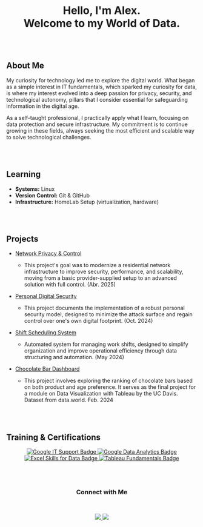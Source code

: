 <div align="center">
  <h1>Hello, I'm Alex.<br>Welcome to my World of Data.</h1>
</div>

<br><br>

## About Me

My curiosity for technology led me to explore the digital world. What began as a simple interest in IT fundamentals, which sparked my curiosity for data, is where my interest evolved into a deep passion for privacy, security, and technological autonomy, pillars that I consider essential for safeguarding information in the digital age.

As a self-taught professional, I practically apply what I learn, focusing on data protection and secure infrastructure. My commitment is to continue growing in these fields, always seeking the most efficient and scalable way to solve technological challenges.

<br><br>

## Learning

- **Systems:** Linux
- **Version Control:** Git & GitHub
- **Infrastructure:** HomeLab Setup (virtualization, hardware)

<br><br>

## Projects

- [Network Privacy & Control](https://github.com/AlxStoica/Secure-Residential-Network-Architecture)
  - This project's goal was to modernize a residential network infrastructure to improve security, performance, and scalability, moving from a basic provider-supplied setup to an advanced solution with full control. (Abr. 2025)

- [Personal Digital Security](https://github.com/AlxStoica/Personal-Digital-Security)
  - This project documents the implementation of a robust personal security model, designed to minimize the attack surface and regain control over one's own digital footprint. (Oct. 2024)

- [Shift Scheduling System](https://github.com/Daxst/Shift-Scheduling-System)
  - Automated system for managing work shifts, designed to simplify organization and improve operational efficiency through data structuring and automation. (May 2024)
 
- [Chocolate Bar Dashboard](https://github.com/Daxst/Chocolate-Bar-Dashboard)
  - This project involves exploring the ranking of chocolate bars based on both product and age preference. It serves as the final project for a module on Data Visualization with Tableau by the UC Davis. Dataset from data.world. Feb. 2024 

<br><br>

## Training & Certifications

<div align="center">
  <a href="https://www.coursera.org/account/accomplishments/specialization/ZDVH4RFWRVB6" target="_blank">
    <img src="https://img.shields.io/badge/Google%20IT%20Support-4285F4?style=flat-square" alt="Google IT Support Badge">
  </a>
  <a href="https://coursera.org/share/273d71856651a38cf257f11c2494ecde" target="_blank">
    <img src="https://img.shields.io/badge/Google%20Data%20Analytics-4285F4?style=flat-square" alt="Google Data Analytics Badge">
  </a>
  <a href="https://coursera.org/share/5d449590e3504e08f93add34861e6158" target="_blank">
    <img src="https://img.shields.io/badge/Excel%20Skills%20for%20Data-4285F4?style=flat-square" alt="Excel Skills for Data Badge">
  </a>
   <a href="https://coursera.org/share/3f7b762e84f7e0dfe3df91fa33ebb406" target="_blank">
    <img src="https://img.shields.io/badge/Tableau%20Fundamentals-4285F4?style=flat-square" alt="Tableau Fundamentals Badge">
  </a>
</div>

<br><br>

<div align="center">
  <h3>Connect with Me</h3>
  <br>
  <p>
    <a href="https://www.linkedin.com/in/alexandruds/">
      <img src="https://img.shields.io/badge/-LinkedIn-0077B5?style=flat&logo=linkedin&logoColor=white"/>
    </a>
    <a href="mailto:alexds@keemail.me">
      <img src="https://img.shields.io/badge/-Email-D14836?style=flat&logo=gmail&logoColor=white"/>
    </a>
  </p>
</div>
